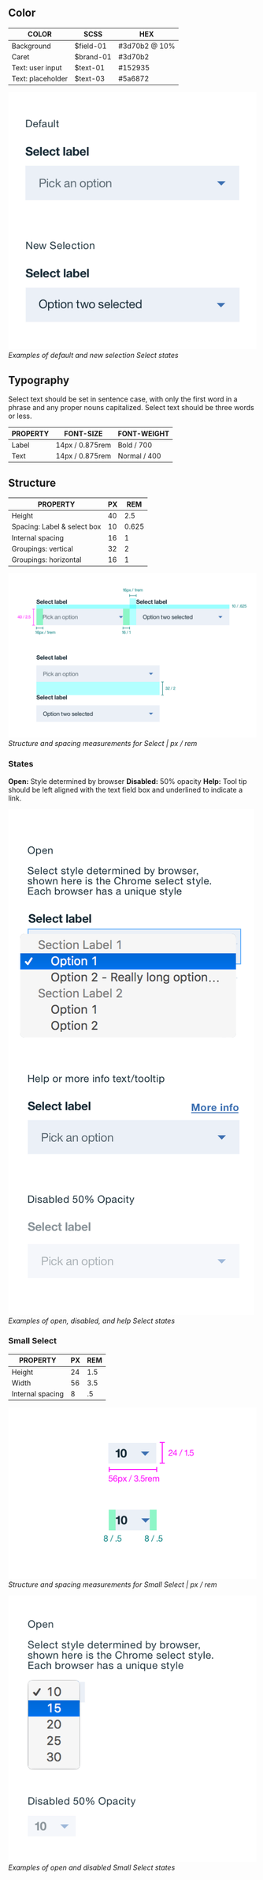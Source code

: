 ## Color

| COLOR             | SCSS          | HEX      |
|-------------------|---------------|-----------|
| Background        | $field-01     | #3d70b2 @ 10% |
| Caret             | $brand-01     | #3d70b2   |
| Text: user input  | $text-01      | #152935   |
| Text: placeholder | $text-03      | #5a6872   |

![Default and new selection state examples for Select](images/select-style-1.png)
_Examples of default and new selection Select states_

## Typography

Select text should be set in sentence case, with only the first word in a phrase and any proper nouns capitalized. Select text should be three words or less.

| PROPERTY | FONT-SIZE       | FONT-WEIGHT  |
|----------|-----------------|--------------|
| Label    | 14px / 0.875rem | Bold / 700   |
| Text     | 14px / 0.875rem | Normal / 400 |

## Structure

| PROPERTY                    | PX | REM   |
|-----------------------------|----|-------|
| Height                      | 40 | 2.5   |
| Spacing: Label & select box | 10 | 0.625 |
| Internal spacing            | 16 | 1     |
| Groupings: vertical         | 32 | 2     |
| Groupings: horizontal       | 16 | 1     |

![Structure and spacing measurements for Select](images/select-style-2.png)
_Structure and spacing measurements for Select | px / rem_

### States

**Open:** Style determined by browser
**Disabled:** 50% opacity
**Help:** Tool tip should be left aligned with the text field box and underlined to indicate a link.

![Open, disabled, and more information/help state examples for Select](images/select-style-3.png)
_Examples of open, disabled, and help Select states_

### Small Select

| PROPERTY                    | PX | REM   |
|-----------------------------|----|-------|
| Height                      | 24 | 1.5   |
| Width                       | 56 | 3.5   |
| Internal spacing            | 8  | .5    |

![Structure and spacing measurements for Small Select](images/select-style-4.png)
_Structure and spacing measurements for Small Select | px / rem_

![Structure and spacing measurements for Small Select](images/select-style-5.png)
_Examples of open and disabled Small Select states_
